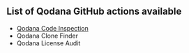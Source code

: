 [//]: # (title: GithHub Actions)

## List of Qodana GitHub actions available

* [Qodana Code Inspection](https://github.com/marketplace/actions/qodana-code-inspection) 
* Qodana Clone Finder
* Qodana License Audit
